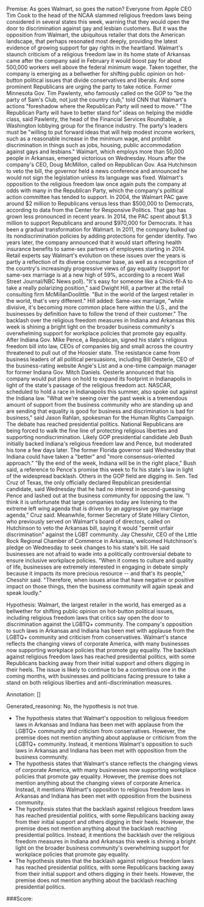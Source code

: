 
Premise:
As goes Walmart, so goes the nation? Everyone from Apple CEO Tim Cook to the head of the NCAA slammed religious freedom laws being considered in several states this week, warning that they would open the door to discrimination against gay and lesbian customers. But it was the opposition from Walmart, the ubiquitous retailer that dots the American landscape, that perhaps resonated most deeply, providing the latest evidence of growing support for gay rights in the heartland. Walmart's staunch criticism of a religious freedom law in its home state of Arkansas came after the company said in February it would boost pay for about 500,000 workers well above the federal minimum wage. Taken together, the company is emerging as a bellwether for shifting public opinion on hot-button political issues that divide conservatives and liberals. And some prominent Republicans are urging the party to take notice. Former Minnesota Gov. Tim Pawlenty, who famously called on the GOP to "be the party of Sam's Club, not just the country club," told CNN that Walmart's actions "foreshadow where the Republican Party will need to move." "The Republican Party will have to better stand for" ideas on helping the middle class, said Pawlenty, the head of the Financial Services Roundtable, a Washington lobbying group for the finance industry. The party's leaders must be "willing to put forward ideas that will help modest income workers, such as a reasonable increase in the minimum wage, and prohibit discrimination in things such as jobs, housing, public accommodation against gays and lesbians." Walmart, which employs more than 50,000 people in Arkansas, emerged victorious on Wednesday. Hours after the company's CEO, Doug McMillon, called on Republican Gov. Asa Hutchinson to veto the bill, the governor held a news conference and announced he would not sign the legislation unless its language was fixed. Walmart's opposition to the religious freedom law once again puts the company at odds with many in the Republican Party, which the company's political action committee has tended to support. In 2004, the Walmart PAC gave around $2 million to Republicans versus less than $500,000 to Democrats, according to data from the Center for Responsive Politics. That gap has grown less pronounced in recent years. In 2014, the PAC spent about $1.3 million to support Republicans and around $970,000 for Democrats. It has been a gradual transformation for Walmart. In 2011, the company bulked up its nondiscrimination policies by adding protections for gender identity. Two years later, the company announced that it would start offering health insurance benefits to same-sex partners of employees starting in 2014. Retail experts say Walmart's evolution on these issues over the years is partly a reflection of its diverse consumer base, as well as a recognition of the country's increasingly progressive views of gay equality (support for same-sex marriage is at a new high of 59%, according to a recent Wall Street Journal/NBC News poll). "It's easy for someone like a Chick-fil-A to take a really polarizing position," said Dwight Hill, a partner at the retail consulting firm McMillanDoolittle. "But in the world of the largest retailer in the world, that's very different." Hill added: Same-sex marriage, "while divisive, it's becoming more common place here within the U.S., and the businesses by definition have to follow the trend of their customer." The backlash over the religious freedom measures in Indiana and Arkansas this week is shining a bright light on the broader business community's overwhelming support for workplace policies that promote gay equality. After Indiana Gov. Mike Pence, a Republican, signed his state's religious freedom bill into law, CEOs of companies big and small across the country threatened to pull out of the Hoosier state. The resistance came from business leaders of all political persuasions, including Bill Oesterle, CEO of the business-rating website Angie's List and a one-time campaign manager for former Indiana Gov. Mitch Daniels. Oesterle announced that his company would put plans on hold to expand its footprint in Indianapolis in light of the state's passage of the religious freedom act. NASCAR, scheduled to hold a race in Indianapolis this summer, also spoke out against the Indiana law. "What we're seeing over the past week is a tremendous amount of support from the business community who are standing up and are sending that equality is good for business and discrimination is bad for business," said Jason Rahlan, spokesman for the Human Rights Campaign. The debate has reached presidential politics. National Republicans are being forced to walk the fine line of protecting religious liberties and supporting nondiscrimination. Likely GOP presidential candidate Jeb Bush initially backed Indiana's religious freedom law and Pence, but moderated his tone a few days later. The former Florida governor said Wednesday that Indiana could have taken a "better" and "more consensus-oriented approach." "By the end of the week, Indiana will be in the right place," Bush said, a reference to Pence's promise this week to fix his state's law in light of the widespread backlash. Others in the GOP field are digging in. Sen. Ted Cruz of Texas, the only officially declared Republican presidential candidate, said Wednesday that he had no interest in second-guessing Pence and lashed out at the business community for opposing the law. "I think it is unfortunate that large companies today are listening to the extreme left wing agenda that is driven by an aggressive gay marriage agenda," Cruz said. Meanwhile, former Secretary of State Hillary Clinton, who previously served on Walmart's board of directors, called on Hutchinson to veto the Arkansas bill, saying it would "permit unfair discrimination" against the LGBT community. Jay Chesshir, CEO of the Little Rock Regional Chamber of Commerce in Arkansas, welcomed Hutchinson's pledge on Wednesday to seek changes to his state's bill. He said businesses are not afraid to wade into a politically controversial debate to ensure inclusive workplace policies. "When it comes to culture and quality of life, businesses are extremely interested in engaging in debate simply because it impacts its more precious resource -- and that's its people," Chesshir said. "Therefore, when issues arise that have negative or positive impact on those things, then the business community will again speak and speak loudly."


Hypothesis:
Walmart, the largest retailer in the world, has emerged as a bellwether for shifting public opinion on hot-button political issues, including religious freedom laws that critics say open the door to discrimination against the LGBTQ+ community. The company's opposition to such laws in Arkansas and Indiana has been met with applause from the LGBTQ+ community and criticism from conservatives. Walmart's stance reflects the changing views of corporate America, with many businesses now supporting workplace policies that promote gay equality. The backlash against religious freedom laws has reached presidential politics, with some Republicans backing away from their initial support and others digging in their heels. The issue is likely to continue to be a contentious one in the coming months, with businesses and politicians facing pressure to take a stand on both religious liberties and anti-discrimination measures.

Annotation:
[]

Generated_reasoning:
No, the hypothesis is not true. 
- The hypothesis states that Walmart's opposition to religious freedom laws in Arkansas and Indiana has been met with applause from the LGBTQ+ community and criticism from conservatives. However, the premise does not mention anything about applause or criticism from the LGBTQ+ community. Instead, it mentions Walmart's opposition to such laws in Arkansas and Indiana has been met with opposition from the business community. 
- The hypothesis states that Walmart's stance reflects the changing views of corporate America, with many businesses now supporting workplace policies that promote gay equality. However, the premise does not mention anything about the changing views of corporate America. Instead, it mentions Walmart's opposition to religious freedom laws in Arkansas and Indiana has been met with opposition from the business community. 
- The hypothesis states that the backlash against religious freedom laws has reached presidential politics, with some Republicans backing away from their initial support and others digging in their heels. However, the premise does not mention anything about the backlash reaching presidential politics. Instead, it mentions the backlash over the religious freedom measures in Indiana and Arkansas this week is shining a bright light on the broader business community's overwhelming support for workplace policies that promote gay equality. 
- The hypothesis states that the backlash against religious freedom laws has reached presidential politics, with some Republicans backing away from their initial support and others digging in their heels. However, the premise does not mention anything about the backlash reaching presidential politics.

###Score:

